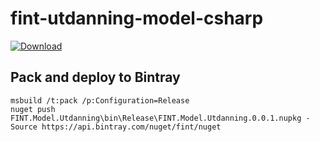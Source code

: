 # fint-utdanning-model-csharp

 [ ![Download](https://api.bintray.com/packages/fint/nuget/FINT.Model.Utdanning/images/download.svg) ](https://bintray.com/fint/nuget/FINT.Model.Utdanning/_latestVersion)


## Pack and deploy to Bintray

```
msbuild /t:pack /p:Configuration=Release
nuget push FINT.Model.Utdanning\bin\Release\FINT.Model.Utdanning.0.0.1.nupkg -Source https://api.bintray.com/nuget/fint/nuget
```